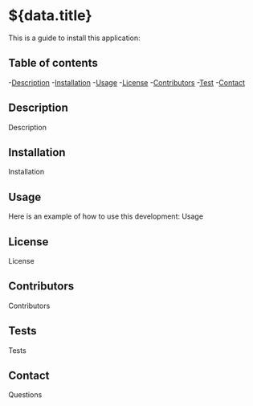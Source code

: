 # ${data.title}
  This is a guide to install this application:
  ## Table of contents
  -[Description](#Description)
  -[Installation](#Installation)
  -[Usage](#Usage)
  -[License](#License)
  -[Contributors](#Contributors)
  -[Test](#Test)
  -[Contact](#Contact)
  ## Description
  Description
  ## Installation
  Installation
  ## Usage
  Here is an example of how to use this development:
  Usage
  ## License
  License
  ## Contributors
  Contributors
  ## Tests
 Tests
  ## Contact
  Questions